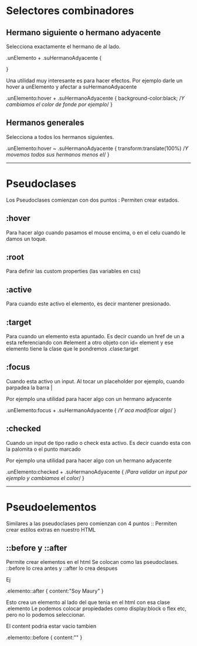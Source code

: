 # Selectores combinadores 

## Hermano siguiente o hermano adyacente

Selecciona exactamente el hermano de al lado.

.unElemento + .suHermanoAdyacente {

}

Una utilidad muy interesante es para hacer efectos. Por ejemplo darle un hover a unElemento y afectar a suHermanoAdyacente

.unElemento:hover + .suHermanoAdyacente {
    background-color:black; /*Y cambiamos el color de fonde por ejemplo*/
}



## Hermanos generales

Selecciona a todos los hermanos siguientes.

.unElemento:hover ~ .suHermanoAdyacente {
    transform:translate(100%) /*Y movemos todos sus hermanos menos el*/
}

---

# Pseudoclases

Los Pseudoclases comienzan con dos puntos :
Permiten crear estados.

## :hover 
Para hacer algo cuando pasamos el mouse encima, o en el celu cuando le damos un toque.

## :root 
Para definir las custom properties (las variables en css)

## :active 
Para cuando este activo el elemento, es decir mantener presionado.

## :target 
Para cuando un elemento esta apuntado. Es decir cuando un href de un a esta referenciando con #element a otro objeto con id= element y ese elemento tiene la clase que le pondremos .clase:target

## :focus 
Cuando esta activo un input. Al tocar un placeholder por ejemplo, cuando parpadea la barra | 

Por ejemplo una utilidad para hacer algo con un hermano adyacente 

.unElemento:focus + .suHermanoAdyacente {
    /*Y aca modificar algo*/
}


## :checked 
Cuando un input de tipo radio o check esta activo. Es decir cuando esta con la palomita o el punto marcado

Por ejemplo una utilidad para hacer algo con un hermano adyacente 

.unElemento:checked + .suHermanoAdyacente {
    /*Para validar un input por ejemplo y cambiamos el color*/
}


---

# Pseudoelementos

Similares a las pseudoclases pero comienzan con 4 puntos ::
Permiten crear estilos extras en nuestro HTML

## ::before y ::after
Permite crear elementos en el html
Se colocan como las pseudoclases.
::before lo crea antes y ::after lo crea despues

Ej

.elemento::after {
    content:"Soy Maury"
}

Esto crea un elemento al lado del que tenia en el html con esa clase .elemento 
Le podemos colocar propiedades como display:block o flex etc, pero no lo podemos seleccionar.

El content podria estar vacio tambien 

.elemento::before {
    content:""
}

